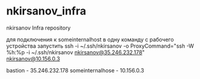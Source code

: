 # nkirsanov_infra
nkirsanov Infra repository

для  подключения к someinternalhost в одну
команду с рабочего устройства запустить
ssh -i ~/.ssh/nkirsanov -o ProxyCommand="ssh -W %h:%p -i ~/.ssh/nkirsanov nkirsanov@35.246.232.178" nkirsanov@10.156.0.3

bastion - 35.246.232.178
someinternalhosе - 10.156.0.3

